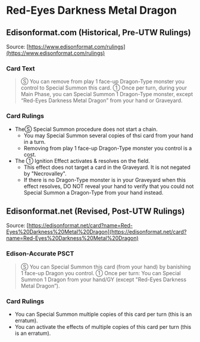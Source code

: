 # Red-Eyes Darkness Metal Dragon

## Edisonformat.com (Historical, Pre-UTW Rulings)

Source: [https://www.edisonformat.com/rulings](https://www.edisonformat.com/rulings)

### Card Text

> Ⓢ You can remove from play 1 face-up Dragon-Type monster you control to Special Summon this card. ① Once per turn, during your Main Phase, you can Special Summon 1 Dragon-Type monster, except “Red-Eyes Darkness Metal Dragon” from your hand or Graveyard.

### Card Rulings

*   TheⓈ Special Summon procedure does not start a chain.
    *   You may Special Summon several copies of thsi card from your hand in a turn.
    *   Removing from play 1 face-up Dragon-Type monster you control is a cost.
*   The ① Ignition Effect activates & resolves on the field.
    *   This effect does not target a card in the Graveyard. It is not negated by "Necrovalley".
    *   If there is no Dragon-Type monster is in your Graveyard when this effect resolves, DO NOT reveal your hand to verify that you could not Special Summon a Dragon-Type from your hand instead.

## Edisonformat.net (Revised, Post-UTW Rulings)

Source: [https://edisonformat.net/card?name=Red-Eyes%20Darkness%20Metal%20Dragon](https://edisonformat.net/card?name=Red-Eyes%20Darkness%20Metal%20Dragon)

### Edison-Accurate PSCT

> Ⓢ You can Special Summon this card (from your hand) by banishing 1 face-up Dragon you control.
> ① Once per turn:
> You can Special Summon 1 Dragon from your hand/GY (except "Red-Eyes Darkness Metal Dragon”).

### Card Rulings

*   You can Special Summon multiple copies of this card per turn (this is an erratum).
*   You can activate the effects of multiple copies of this card per turn (this is an erratum).
            